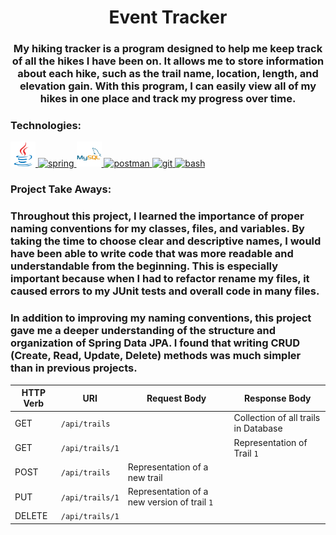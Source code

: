 <h1 align="center">Event Tracker</h1>
<h3 align="center">My hiking tracker is a program designed to help me keep track of all the hikes I have been on. It allows me to store information about each hike, such as the trail name, location, length, and elevation gain. With this program, I can easily view all of my hikes in one place and track my progress over time.</h3>

<h3 align="left">Technologies:</h3>
<p align="left"><a href="https://www.java.com" target="_blank" rel="noreferrer"> <img src="https://raw.githubusercontent.com/devicons/devicon/master/icons/java/java-original.svg" alt="java" width="40" height="40"/> </a><a href="https://spring.io/" target="_blank" rel="noreferrer"> <img src="https://www.vectorlogo.zone/logos/springio/springio-icon.svg" alt="spring" width="40" height="40"/> </a><a href="https://www.mysql.com/" target="_blank" rel="noreferrer"> <img src="https://raw.githubusercontent.com/devicons/devicon/master/icons/mysql/mysql-original-wordmark.svg" alt="mysql" width="40" height="40"/> </a><a href="https://postman.com" target="_blank" rel="noreferrer"> <img src="https://www.vectorlogo.zone/logos/getpostman/getpostman-icon.svg" alt="postman" width="40" height="40"/> </a><a href="https://git-scm.com/" target="_blank" rel="noreferrer"> <img src="https://www.vectorlogo.zone/logos/git-scm/git-scm-icon.svg" alt="git" width="40" height="40"/> </a><a href="https://www.gnu.org/software/bash/" target="_blank" rel="noreferrer"> <img src="https://www.vectorlogo.zone/logos/gnu_bash/gnu_bash-icon.svg" alt="bash" width="40" height="40"/> </a>

<h3 align="left">Project Take Aways:</h3>
<h3 align="left">Throughout this project, I learned the importance of proper naming conventions for my classes, files, and variables. By taking the time to choose clear and descriptive names, I would have been able to write code that was more readable and understandable from the beginning. This is especially important because when I had to refactor rename my files, it caused errors to my JUnit tests and overall code in many files.</h3>
<h3 align="left">In addition to improving my naming conventions, this project gave me a deeper understanding of the structure and organization of Spring Data JPA. I found that writing CRUD (Create, Read, Update, Delete) methods was much simpler than in previous projects.</h3>

| HTTP Verb | URI                  | Request Body | Response Body |
|-----------|----------------------|--------------|---------------|
| GET       | `/api/trails`        |              | Collection of all trails in Database |collection** endpoint |
| GET       | `/api/trails/1`      |              | Representation of Trail `1` |
| POST      | `/api/trails`        | Representation of a new trail | | **
| PUT       | `/api/trails/1`      | Representation of a new version of trail `1` |
| DELETE    | `/api/trails/1`      |              |               |